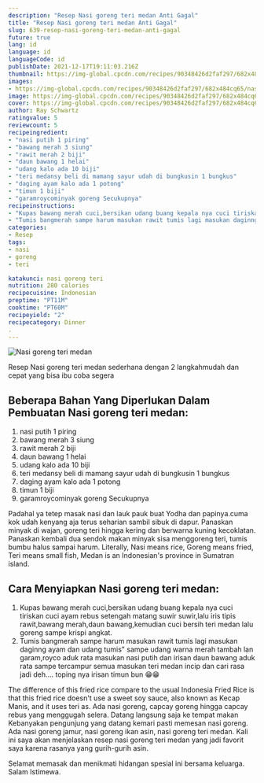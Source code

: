 ```yaml
---
description: "Resep Nasi goreng teri medan Anti Gagal"
title: "Resep Nasi goreng teri medan Anti Gagal"
slug: 639-resep-nasi-goreng-teri-medan-anti-gagal
future: true
lang: id
language: id
languageCode: id
publishDate: 2021-12-17T19:11:03.216Z 
thumbnail: https://img-global.cpcdn.com/recipes/90348426d2faf297/682x484cq65/nasi-goreng-teri-medan-foto-resep-utama.png
images:
- https://img-global.cpcdn.com/recipes/90348426d2faf297/682x484cq65/nasi-goreng-teri-medan-foto-resep-utama.png
image: https://img-global.cpcdn.com/recipes/90348426d2faf297/682x484cq65/nasi-goreng-teri-medan-foto-resep-utama.png
cover: https://img-global.cpcdn.com/recipes/90348426d2faf297/682x484cq65/nasi-goreng-teri-medan-foto-resep-utama.png
author: Ray Schwartz
ratingvalue: 5
reviewcount: 5
recipeingredient:
- "nasi putih 1 piring"
- "bawang merah 3 siung"
- "rawit merah 2 biji"
- "daun bawang 1 helai"
- "udang kalo ada 10 biji"
- "teri medansy beli di mamang sayur udah di bungkusin 1 bungkus"
- "daging ayam kalo ada 1 potong"
- "timun 1 biji"
- "garamroycominyak goreng Secukupnya"
recipeinstructions:
- "Kupas bawang merah cuci,bersikan udang buang kepala nya cuci tiriskan cuci ayam rebus setengah matang suwir suwir,lalu iris tipis rawit,bawang merah,daun bawang,kemudian cuci bersih teri medan lalu goreng sampe krispi angkat."
- "Tumis bangmerah sampe harum masukan rawit tumis lagi masukan daginng ayam dan udang tumis&#34; sampe udang warna merah tambah lan garam,royco aduk rata masukan nasi putih dan irisan daun bawang aduk rata sampe tercampur semua masukan teri medan incip dan cari rasa jadi deh.... toping nya irisan timun bun 😁😁"
categories:
- Resep
tags:
- nasi
- goreng
- teri

katakunci: nasi goreng teri 
nutrition: 280 calories
recipecuisine: Indonesian
preptime: "PT11M"
cooktime: "PT60M"
recipeyield: "2"
recipecategory: Dinner
. 
---
```



![Nasi goreng teri medan](https://img-global.cpcdn.com/recipes/90348426d2faf297/682x484cq65/nasi-goreng-teri-medan-foto-resep-utama.png)

Resep Nasi goreng teri medan  sederhana dengan 2 langkahmudah dan cepat yang bisa ibu coba segera

<!--inarticleads1-->

## Beberapa Bahan Yang Diperlukan Dalam Pembuatan Nasi goreng teri medan:

1. nasi putih 1 piring
1. bawang merah 3 siung
1. rawit merah 2 biji
1. daun bawang 1 helai
1. udang kalo ada 10 biji
1. teri medansy beli di mamang sayur udah di bungkusin 1 bungkus
1. daging ayam kalo ada 1 potong
1. timun 1 biji
1. garamroycominyak goreng Secukupnya

Padahal ya tetep masak nasi dan lauk pauk buat Yodha dan papinya.cuma kok udah kenyang aja terus seharian sambil sibuk di dapur. Panaskan minyak di wajan, goreng teri hingga kering dan berwarna kuning kecoklatan. Panaskan kembali dua sendok makan minyak sisa menggoreng teri, tumis bumbu halus sampai harum. Literally, Nasi means rice, Goreng means fried, Teri means small fish, Medan is an Indonesian&#39;s province in Sumatran island. 

<!--inarticleads2-->

## Cara Menyiapkan Nasi goreng teri medan:

1. Kupas bawang merah cuci,bersikan udang buang kepala nya cuci tiriskan cuci ayam rebus setengah matang suwir suwir,lalu iris tipis rawit,bawang merah,daun bawang,kemudian cuci bersih teri medan lalu goreng sampe krispi angkat.
1. Tumis bangmerah sampe harum masukan rawit tumis lagi masukan daginng ayam dan udang tumis&#34; sampe udang warna merah tambah lan garam,royco aduk rata masukan nasi putih dan irisan daun bawang aduk rata sampe tercampur semua masukan teri medan incip dan cari rasa jadi deh.... toping nya irisan timun bun 😁😁


The difference of this fried rice compare to the usual Indonesia Fried Rice is that this fried rice doesn&#39;t use a sweet soy sauce, also known as Kecap Manis, and it uses teri as. Ada nasi goreng, capcay goreng hingga capcay rebus yang menggugah selera. Datang langsung saja ke tempat makan Kebanyakan pengunjung yang datang kemari pasti memesan nasi goreng. Ada nasi goreng jamur, nasi goreng ikan asin, nasi goreng teri medan. Kali ini saya akan menjelaskan resep nasi goreng teri medan yang jadi favorit saya karena rasanya yang gurih-gurih asin. 

Selamat memasak dan menikmati hidangan spesial ini bersama keluarga. Salam Istimewa.
